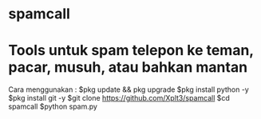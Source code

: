 # spamcall
Tools untuk spam telepon ke teman, pacar, musuh, atau bahkan mantan
==================
Cara menggunakan :
$pkg update && pkg upgrade
$pkg install python -y
$pkg install git -y
$git clone https://github.com/Xplt3/spamcall
$cd spamcall
$python spam.py
